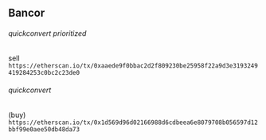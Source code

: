 ## Bancor

###### quickconvert prioritized  

sell  
`https://etherscan.io/tx/0xaaede9f0bbac2d2f809230be25958f22a9d3e3193249419284253c0bc2c23de0`


###### quickconvert  
(buy)  
`https://etherscan.io/tx/0x1d569d96d02166988d6cdbeea6e8079708b056597d12bbf99e0aee50db48da73`